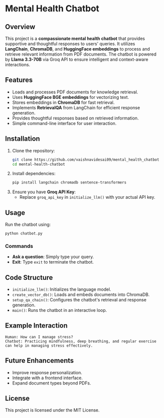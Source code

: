 # Mental Health Chatbot

## Overview
This project is a **compassionate mental health chatbot** that provides supportive and thoughtful responses to users' queries. It utilizes **LangChain**, **ChromaDB**, and **HuggingFace embeddings** to process and retrieve relevant information from PDF documents. The chatbot is powered by **Llama 3.3-70B** via Groq API to ensure intelligent and context-aware interactions.

## Features
- Loads and processes PDF documents for knowledge retrieval.
- Uses **HuggingFace BGE embeddings** for vectorizing text.
- Stores embeddings in **ChromaDB** for fast retrieval.
- Implements **RetrievalQA** from LangChain for efficient response generation.
- Provides thoughtful responses based on retrieved information.
- Simple command-line interface for user interaction.

## Installation
1. Clone the repository:
   ```sh
   git clone https://github.com/vaishnavidesai09/mental_health_chatbot.git
   cd mental-health-chatbot
   ```
2. Install dependencies:
   ```sh
   pip install langchain chromadb sentence-transformers
   ```
3. Ensure you have **Groq API Key**:
   - Replace `groq_api_key` in `initialize_llm()` with your actual API key.

## Usage
Run the chatbot using:
```sh
python chatbot.py
```
### Commands
- **Ask a question**: Simply type your query.
- **Exit**: Type `exit` to terminate the chatbot.

## Code Structure
- `initialize_llm()`: Initializes the language model.
- `create_vector_db()`: Loads and embeds documents into ChromaDB.
- `setup_qa_chain()`: Configures the chatbot's retrieval and response generation.
- `main()`: Runs the chatbot in an interactive loop.

## Example Interaction
```
Human: How can I manage stress?
Chatbot: Practicing mindfulness, deep breathing, and regular exercise can help in managing stress effectively.
```

## Future Enhancements
- Improve response personalization.
- Integrate with a frontend interface.
- Expand document types beyond PDFs.

## License
This project is licensed under the MIT License.



